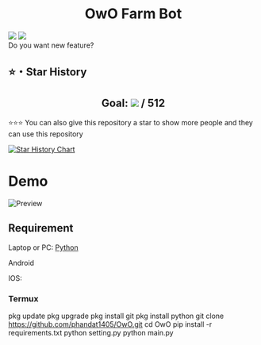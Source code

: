 <h1 align="center">OwO Farm Bot</h1>

<p align="center">
  
<a href="https://github.com/phandat1405/OwO"><img src="https://hits.sh/github.com/phandat1405/OwO.svg?view=today-total&label=Repo%20Today/Total%20Views&color=770ca1&labelColor=007ec6"/></a>
<a href="https://github.com/phandat1405/OwO"><img src="https://img.shields.io/github/last-commit/phandat1405/OwO" /></a><br>
Do you want new feature?
</p>

## ⭐・Star History
<h2 align="center">Goal: <a href="https://github.com/phandat1405/OwO/stargazers"><img src="https://img.shields.io/github/stars/phandat1405/OwO" /></a> / 512</h2>
⭐⭐⭐ You can also give this repository a star to show more people and they can use this repository<br>

[![Star History Chart](https://api.star-history.com/svg?repos=phandat1405/OwO&type=Date)](https://star-history.com/#phandat1405/OwO&Date)

# Demo
![Preview](https://media.discordapp.net/attachments/1155833237025869876/1180791532165546065/image.png?ex=657eb4cf&is=656c3fcf&hm=b13f263c6947161d214bdf69658604321ade752415641c462346c66e0c0f1013&=&format=webp&quality=lossless)

## Requirement
Laptop or PC: [Python](https://www.python.org/downloads/)

Android

IOS: 

### Termux
pkg update
pkg upgrade
pkg install git
pkg install python
git clone https://github.com/phandat1405/OwO.git
cd OwO
pip install -r requirements.txt
python setting.py
python main.py
